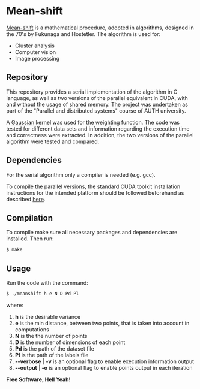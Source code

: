 
# Mean-shift

[Mean-shift] is a mathematical procedure, adopted in algorithms, designed in the 70's by Fukunaga and Hostetler. The algorithm is used for:

  - Cluster analysis
  - Computer vision
  - Image processing

## Repository

This repository provides a serial implementation of the algorithm in C language, as well as two versions of the parallel equivalent in CUDA, with and without the usage of shared memory. The project was undertaken as part of the "Parallel and distributed systems" course of AUTH university.

A [Gaussian] kernel was used for the weighting function. The code was tested for different data sets and information regarding the execution time and correctness were extracted. In addition, the two versions of the parallel algorithm were tested and compared.

## Dependencies

For the serial algorithm only a compiler is needed (e.g. gcc).

To compile the parallel versions, the standard CUDA toolkit installation instructions for the intended platform should be followed beforehand as described [here].

## Compilation

To compile make sure all necessary packages and dependencies are installed. Then run:

```sh
$ make
```

## Usage

Run the code with the command:
```sh
$ ./meanshift h e N D Pd Pl
```
where:

 1. **h** is the desirable variance
 2. **e** is the min distance, between two points, that is taken into account in computations
 3. **N** is the the number of points
 4. **D** is the number of dimensions of each point
 5. **Pd** is the path of the dataset file
 6. **Pl** is the path of the labels file
 7. **--verbose** | **-v** is an optional flag to enable execution information output
 8. **--output** | **-o** is an optional flag to enable points output in each iteration


**Free Software, Hell Yeah!**

[//]: # (Links)

   [Mean-shift]: <https://en.wikipedia.org/wiki/Mean_shift>
   [Gaussian]: <https://en.wikipedia.org/wiki/Gaussian_function>
   [here]: <https://docs.nvidia.com/cuda/cuda-quick-start-guide/>

